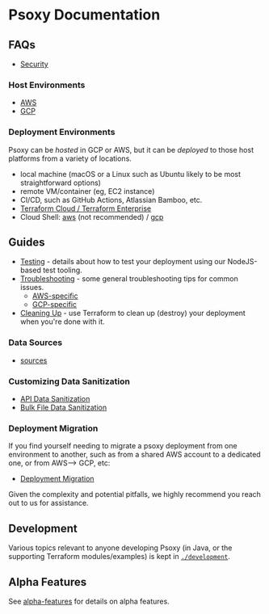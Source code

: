 # Psoxy Documentation

## FAQs

 - [Security](faq-security.md)

### Host Environments

  - [AWS](aws/getting-started.md)
  - [GCP](gcp/getting-started.md)


### Deployment Environments
Psoxy can be *hosted* in GCP or AWS, but it can be *deployed* to those host platforms from a variety
of locations.

  - local machine (macOS or a Linux such as Ubuntu likely to be most straightforward options)
  - remote VM/container (eg, EC2 instance)
  - CI/CD, such as GitHub Actions, Atlassian Bamboo, etc.
  - [Terraform Cloud / Terraform Enterprise](terraform-cloud.md)
  - Cloud Shell: [aws](aws/cloud-shell.md) (not recommended) / [gcp](gcp/cloud-shell.md)

## Guides

  - [Testing](testing.md) - details about how to test your deployment using our NodeJS-based test tooling.
  - [Troubleshooting](troubleshooting.md) - some general troubleshooting tips for common issues.
      - [AWS-specific](aws/troubleshooting.md)
      - [GCP-specific](gcp/troubleshooting.md)
  - [Cleaning Up](cleaning-up.md) - use Terraform to clean up (destroy) your deployment when you're
    done with it.

### Data Sources

 - [sources](sources)

### Customizing Data Sanitization

  - [API Data Sanitization](api-data-sanitization.md)
  - [Bulk File Data Sanitization](bulk-file-data-sanitization.md)

### Deployment Migration

If you find yourself needing to migrate a psoxy deployment from one environment to another, such as
from a shared AWS account to a dedicated one, or from AWS--> GCP, etc:

  - [Deployment Migration](deployment-migration.md)

Given the complexity and potential pitfalls, we highly recommend you reach out to us for assistance.


## Development

Various topics relevant to anyone developing Psoxy (in Java, or the supporting Terraform modules/examples)
is kept in [`./development`](./development).


## Alpha Features
See [alpha-features](development/alpha-features/README.md) for details on alpha features.

